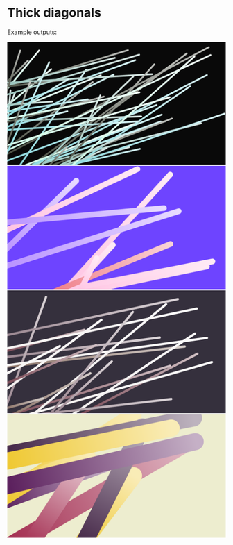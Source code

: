 #  Thick diagonals

Example outputs:

![](output-0.png)
![](output-1.png)
![](output-2.png)
![](output-3.png)
